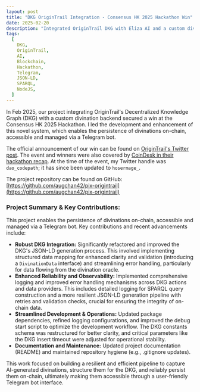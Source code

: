 ```yaml
---
layout: post
title: "DKG OriginTrail Integration - Consensus HK 2025 Hackathon Win"
date: 2025-02-20
description: "Integrated OriginTrail DKG with Eliza AI and a custom divination backend, enabling on-chain persistence of divinations via a Telegram bot."
tags:
  [
    DKG,
    OriginTrail,
    AI,
    Blockchain,
    Hackathon,
    Telegram,
    JSON-LD,
    SPARQL,
    NodeJS,
  ]
---
```


In Feb 2025, our project integrating OriginTrail's Decentralized Knowledge Graph (DKG) with a custom divination backend secured a win at the Consensus HK 2025 Hackathon. I led the development and enhancement of this novel system, which enables the persistence of divinations on-chain, accessible and managed via a Telegram bot.

The official announcement of our win can be found on [OriginTrail's Twitter post](https://x.com/origin_trail/status/1892543087479505352). The event and winners were also covered by [CoinDesk in their hackathon recap](https://www.coindesk.com/consensus-hong-kong-2025-coverage/2025/02/27/consensus-hackathon-winners-ai-agents-gaming-trading-payments-and-nfts). At the time of the event, my Twitter handle was `dao_codepath`; it has since been updated to `hosermage_`.

The project repository can be found on GitHub: [https://github.com/augchan42/pix-origintrail](https://github.com/augchan42/pix-origintrail)

### Project Summary & Key Contributions:

This project enables the persistence of divinations on-chain, accessible and managed via a Telegram bot. Key contributions and recent advancements include:

- **Robust DKG Integration:** Significantly refactored and improved the DKG's JSON-LD generation process. This involved implementing structured data mapping for enhanced clarity and validation (introducing a `DivinationData` interface) and streamlining error handling, particularly for data flowing from the divination oracle.
- **Enhanced Reliability and Observability:** Implemented comprehensive logging and improved error handling mechanisms across DKG actions and data providers. This includes detailed logging for SPARQL query construction and a more resilient JSON-LD generation pipeline with retries and validation checks, crucial for ensuring the integrity of on-chain data.
- **Streamlined Development & Operations:** Updated package dependencies, refined logging configurations, and improved the debug start script to optimize the development workflow. The DKG constants schema was restructured for better clarity, and critical parameters like the DKG insert timeout were adjusted for operational stability.
- **Documentation and Maintenance:** Updated project documentation (README) and maintained repository hygiene (e.g., .gitignore updates).

This work focused on building a resilient and efficient pipeline to capture AI-generated divinations, structure them for the DKG, and reliably persist them on-chain, ultimately making them accessible through a user-friendly Telegram bot interface.
